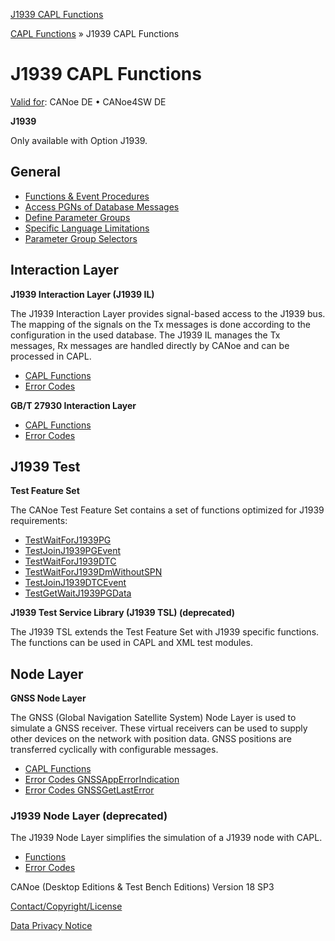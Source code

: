[J1939 CAPL Functions](../../../../CANoeDEFamily.htm#Topics/CAPLFunctions/J1939/CAPLfunctionsJ1939StartPage.md)

[CAPL Functions](../CAPLfunctions.md) » J1939 CAPL Functions

# J1939 CAPL Functions

[Valid for](../../Shared/FeatureAvailability.md): CANoe DE • CANoe4SW DE

**J1939**

Only available with Option J1939.

## General

- [Functions & Event Procedures](CAPLfunctionsJ1939Overview.md)
- [Access PGNs of Database Messages](CAPLfunctionsJ1939AccessPGN.md)
- [Define Parameter Groups](CAPLfunctionsJ1939DefinePG.md)
- [Specific Language Limitations](CAPLfunctionsJ1939Limitations.md)
- [Parameter Group Selectors](CAPLfunctionJ1939GroupSelectors.md)

## Interaction Layer

**J1939 Interaction Layer (J1939 IL)**

The J1939 Interaction Layer provides signal-based access to the J1939 bus. The mapping of the signals on the Tx messages is done according to the configuration in the used database. The J1939 IL manages the Tx messages, Rx messages are handled directly by CANoe and can be processed in CAPL.

- [CAPL Functions](J1939InteractionLayer/CAPLfunctionsJ1939ILOverview.md)
- [Error Codes](../CAPLfunctionsISOj1939ErrorCodes.md)

**GB/T 27930 Interaction Layer**

- [CAPL Functions](GBT27930InteractionLayer/CAPLfunctionsGBT27930ILOverview.md)
- [Error Codes](../CAPLfunctionsISOj1939ErrorCodes.md)

## J1939 Test

**Test Feature Set**

The CANoe Test Feature Set contains a set of functions optimized for J1939 requirements:

- [TestWaitForJ1939PG](../Test/Functions/CAPLfunctionTestWaitForJ1939PG.md)
- [TestJoinJ1939PGEvent](../Test/Functions/CAPLfunctionTestJoinJ1939PGEvent.md)
- [TestWaitForJ1939DTC](../Test/Functions/CAPLfunctionTestWaitForJ1939DTC.md)
- [TestWaitForJ1939DmWithoutSPN](../Test/Functions/CAPLfunctionTestWaitForJ1939DmWithoutSPN.md)
- [TestJoinJ1939DTCEvent](../Test/Functions/CAPLfunctionTestJoinJ1939DTCEvent.md)
- [TestGetWaitJ1939PGData](../Test/Functions/CAPLfunctionTestGetWaitJ1939PGData.md)

**J1939 Test Service Library (J1939 TSL) (deprecated)**

The J1939 TSL extends the Test Feature Set with J1939 specific functions. The functions can be used in CAPL and XML test modules.

## Node Layer

**GNSS Node Layer**

The GNSS (Global Navigation Satellite System) Node Layer is used to simulate a GNSS receiver. These virtual receivers can be used to supply other devices on the network with position data. GNSS positions are transferred cyclically with configurable messages.

- [CAPL Functions](GNSSNodeLayer/CAPLfunctionsGNSSNLOverview.md)
- [Error Codes GNSSAppErrorIndication](GNSSNodeLayer/CAPLfunctionsGNSSNLErrorCodesAppErrorIndication.md)
- [Error Codes GNSSGetLastError](GNSSNodeLayer/CAPLfunctionsGNSSNLErrorCodesGetLastError.md)

### J1939 Node Layer (deprecated)

The J1939 Node Layer simplifies the simulation of a J1939 node with CAPL.

- [Functions](J1939NodeLayer/CAPLfunctionsJ1939NLOverview.md)
- [Error Codes](J1939NodeLayer/CAPLfunctionsJ1939NLErrorCodes.md)

CANoe (Desktop Editions & Test Bench Editions) Version 18 SP3

[Contact/Copyright/License](../../Shared/ContactCopyrightLicense.md)

[Data Privacy Notice](https://www.vector.com/int/en/company/get-info/privacy-policy/)
